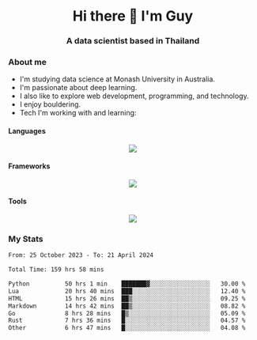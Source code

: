 <h1 align="center">Hi there 👋 I'm Guy</h1>
<h3 align="center">A data scientist based in Thailand</h3>

### About me

- I'm studying data science at Monash University in Australia.
- I'm passionate about deep learning.
- I also like to explore web development, programming, and technology.
- I enjoy bouldering.
- Tech I'm working with and learning:

#### Languages

<div align="center">
    <img src="https://skillicons.dev/icons?i=py,ts,js,html,css,rust,go" />
</div>

#### Frameworks

<div align="center">
    <img src="https://skillicons.dev/icons?i=pytorch,tensorflow,fastapi,react" /><br>
</div>

#### Tools

<div align="center">
    <img src="https://skillicons.dev/icons?i=postgres,redis,docker" /><br>
</div>

### My Stats

<!--START_SECTION:waka-->

```txt
From: 25 October 2023 - To: 21 April 2024

Total Time: 159 hrs 58 mins

Python          50 hrs 1 min    ███████▓░░░░░░░░░░░░░░░░░   30.00 %
Lua             20 hrs 40 mins  ███░░░░░░░░░░░░░░░░░░░░░░   12.40 %
HTML            15 hrs 26 mins  ██▒░░░░░░░░░░░░░░░░░░░░░░   09.25 %
Markdown        14 hrs 42 mins  ██▒░░░░░░░░░░░░░░░░░░░░░░   08.82 %
Go              8 hrs 28 mins   █▒░░░░░░░░░░░░░░░░░░░░░░░   05.09 %
Rust            7 hrs 36 mins   █░░░░░░░░░░░░░░░░░░░░░░░░   04.57 %
Other           6 hrs 47 mins   █░░░░░░░░░░░░░░░░░░░░░░░░   04.08 %
```

<!--END_SECTION:waka-->

